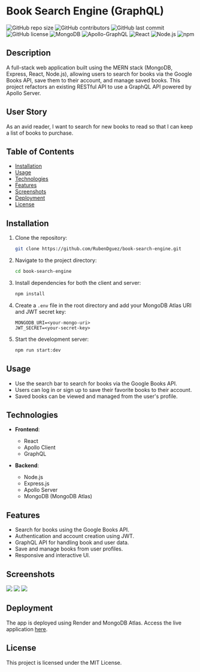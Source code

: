# Book Search Engine (GraphQL)

![GitHub repo size](https://img.shields.io/github/repo-size/RubenDguez/book-search-engine)
![GitHub contributors](https://img.shields.io/github/contributors/RubenDguez/book-search-engine)
![GitHub last commit](https://img.shields.io/github/last-commit/RubenDguez/book-search-engine)
![GitHub license](https://img.shields.io/github/license/RubenDguez/book-search-engine)
![MongoDB](https://img.shields.io/badge/database-MongoDB-green)
![Apollo-GraphQL](https://img.shields.io/badge/API-GraphQL-orange)
![React](https://img.shields.io/badge/frontend-React-blue)
![Node.js](https://img.shields.io/badge/backend-Node.js-yellow)
![npm](https://img.shields.io/badge/npm-v7.0.0-blue)

## Description

A full-stack web application built using the MERN stack (MongoDB, Express, React, Node.js), allowing users to search for books via the Google Books API, save them to their account, and manage saved books. This project refactors an existing RESTful API to use a GraphQL API powered by Apollo Server.

## User Story

As an avid reader, I want to search for new books to read so that I can keep a list of books to purchase.

## Table of Contents

- [Installation](#installation)
- [Usage](#usage)
- [Technologies](#technologies)
- [Features](#features)
- [Screenshots](#screenshots)
- [Deployment](#deployment)
- [License](#license)

## Installation

1. Clone the repository:
    ```bash
    git clone https://github.com/RubenDguez/book-search-engine.git
    ```

2. Navigate to the project directory:
    ```bash
    cd book-search-engine
    ```

3. Install dependencies for both the client and server:
    ```bash
    npm install
    ```

4. Create a `.env` file in the root directory and add your MongoDB Atlas URI and JWT secret key:
    ```
    MONGODB_URI=<your-mongo-uri>
    JWT_SECRET=<your-secret-key>
    ```

5. Start the development server:
    ```bash
    npm run start:dev
    ```

## Usage

- Use the search bar to search for books via the Google Books API.
- Users can log in or sign up to save their favorite books to their account.
- Saved books can be viewed and managed from the user's profile.

## Technologies

- **Frontend**:
  - React
  - Apollo Client
  - GraphQL

- **Backend**:
  - Node.js
  - Express.js
  - Apollo Server
  - MongoDB (MongoDB Atlas)

## Features

- Search for books using the Google Books API.
- Authentication and account creation using JWT.
- GraphQL API for handling book and user data.
- Save and manage books from user profiles.
- Responsive and interactive UI.

## Screenshots

![](resources/book-search.png)
![](resources/login-signup.png)
![](resources/saved-books.png)

## Deployment

The app is deployed using Render and MongoDB Atlas. Access the live application [here](https://book-search-engine-lepn.onrender.com/).

## License

This project is licensed under the MIT License.
